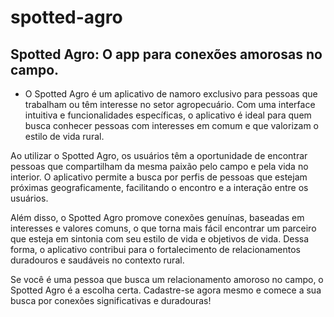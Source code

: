 # spotted-agro
## Spotted Agro: O app para conexões amorosas no campo.

- O Spotted Agro é um aplicativo de namoro exclusivo para pessoas que trabalham ou têm interesse no setor agropecuário. Com uma interface intuitiva e funcionalidades específicas, o aplicativo é ideal para quem busca conhecer pessoas com interesses em comum e que valorizam o estilo de vida rural.

Ao utilizar o Spotted Agro, os usuários têm a oportunidade de encontrar pessoas que compartilham da mesma paixão pelo campo e pela vida no interior. O aplicativo permite a busca por perfis de pessoas que estejam próximas geograficamente, facilitando o encontro e a interação entre os usuários.

Além disso, o Spotted Agro promove conexões genuínas, baseadas em interesses e valores comuns, o que torna mais fácil encontrar um parceiro que esteja em sintonia com seu estilo de vida e objetivos de vida. Dessa forma, o aplicativo contribui para o fortalecimento de relacionamentos duradouros e saudáveis no contexto rural.

Se você é uma pessoa que busca um relacionamento amoroso no campo, o Spotted Agro é a escolha certa. Cadastre-se agora mesmo e comece a sua busca por conexões significativas e duradouras!
